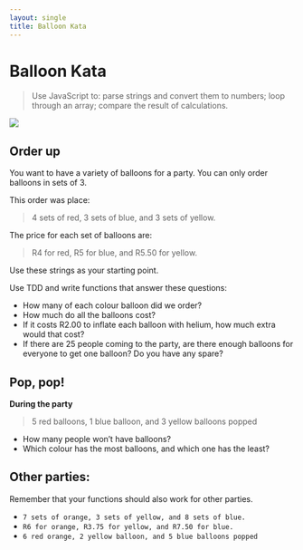 ```yaml
---
layout: single
title: Balloon Kata
---
```


# Balloon Kata

> Use JavaScript to: parse strings and convert them to numbers; loop through an array; compare the result of calculations.

![](img/balloon.png)

## Order up

You want to have a variety of balloons for a party. You can only order balloons in sets of 3.

This order was place:

> 4 sets of red, 3 sets of blue, and 3 sets of yellow.

The price for each set of balloons are: 

> R4 for red, R5 for blue, and R5.50 for yellow.

Use these strings as your starting point. 

Use TDD and write functions that answer these questions:

* How many of each colour balloon did we order?
* How much do all the balloons cost?
* If it costs R2.00 to inflate each balloon with helium, how much extra would that cost?
* If there are 25 people coming to the party, are there enough balloons for everyone to get one balloon? Do you have any spare?

## Pop, pop!

**During the party**
 
 > 5 red balloons, 1 blue balloon, and 3 yellow balloons popped
 
* How many people won’t have balloons?
* Which colour has the most balloons, and which one has the least?


## Other parties:

Remember that your functions should also work for other parties.

* `7 sets of orange, 3 sets of yellow, and 8 sets of blue.`
* `R6 for orange, R3.75 for yellow, and R7.50 for blue.`
* `6 red orange, 2 yellow balloon, and 5 blue balloons popped`
